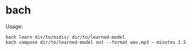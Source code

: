 # bach

Usage:

```
bach learn dir/to/midis/ dir/to/learned-model
bach compose dir/to/learned-model out --format wav,mp3 --minutes 2.5
```
